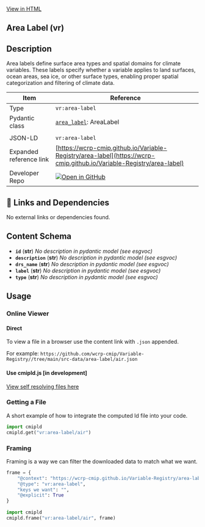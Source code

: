 [View in HTML](https://wcrp-cmip.github.io/Variable-Registry/area-label/area-label)

<section id="description">

# Area Label  (vr)

## Description

Area labels define surface area types and spatial domains for climate variables. These labels specify whether a variable applies to land surfaces, ocean areas, sea ice, or other surface types, enabling proper spatial categorization and filtering of climate data.


</section>

<section id="info">

| Item | Reference |
| --- | --- |
| Type | `vr:area-label` |
| Pydantic class | [`area_label`](https://github.com/ESGF/esgf-vocab/blob/main/src/esgvoc/api/data_descriptors/area_label.py): AreaLabel |
| | |
| JSON-LD | `vr:area-label` |
| Expanded reference link | [https://wcrp-cmip.github.io/Variable-Registry/area-label](https://wcrp-cmip.github.io/Variable-Registry/area-label) |
| Developer Repo | [![Open in GitHub](https://img.shields.io/badge/Open-GitHub-blue?logo=github&style=flat-square)](https://github.com/wcrp-cmip/Variable-Registry//tree/main/src-data/area-label) |

</section>

<section id="links">

## 🔗 Links and Dependencies

No external links or dependencies found.

</section>


<section id="schema">

## Content Schema

- **`id`** (**str**) 
  _No description in pydantic model (see esgvoc)_
- **`description`** (**str**) 
  _No description in pydantic model (see esgvoc)_
- **`drs_name`** (**str**) 
  _No description in pydantic model (see esgvoc)_
- **`label`** (**str**) 
  _No description in pydantic model (see esgvoc)_
- **`type`** (**str**) 
  _No description in pydantic model (see esgvoc)_


</section>   

<section id="usage">

## Usage

### Online Viewer 
#### Direct
To view a file in a browser use the content link with `.json` appended.

For example: `https://github.com/wcrp-cmip/Variable-Registry//tree/main/src-data/area-label/air.json`

#### Use cmipld.js [in development]
[View self resolving files here](https://wcrp-cmip.github.io/CMIPLD/viewer/index.html?uri=vr%253Aarea-label/air)

### Getting a File

A short example of how to integrate the computed ld file into your code. 

```python
import cmipld
cmipld.get("vr:area-label/air")
```

### Framing
Framing is a way we can filter the downloaded data to match what we want. 
```python
frame = {
    "@context": "https://wcrp-cmip.github.io/Variable-Registry/area-label/_context_",
    "@type": "vr:area-label",
    "keys we want": "",
    "@explicit": True
}
        
import cmipld
cmipld.frame("vr:area-label/air", frame)
```
</section>
